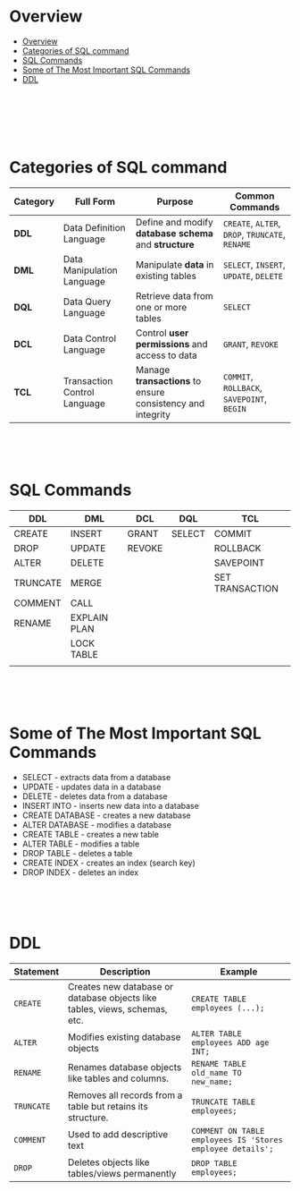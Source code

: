 # Overview

- [Overview](#overview)
- [Categories of SQL command](#categories-of-sql-command)
- [SQL Commands](#sql-commands)
- [Some of The Most Important SQL Commands](#some-of-the-most-important-sql-commands)
- [DDL](#ddl)

&nbsp;

&nbsp;

&nbsp;

# Categories of SQL command

| Category | Full Form                    | Purpose                                                     | Common Commands                                 |
| -------- | ---------------------------- | ----------------------------------------------------------- | ----------------------------------------------- |
| **DDL**  | Data Definition Language     | Define and modify **database schema** and **structure**     | `CREATE`, `ALTER`, `DROP`, `TRUNCATE`, `RENAME` |
| **DML**  | Data Manipulation Language   | Manipulate **data** in existing tables                      | `SELECT`, `INSERT`, `UPDATE`, `DELETE`          |
| **DQL**  | Data Query Language          | Retrieve data from one or more tables                       | `SELECT`                                        |
| **DCL**  | Data Control Language        | Control **user permissions** and access to data             | `GRANT`, `REVOKE`                               |
| **TCL**  | Transaction Control Language | Manage **transactions** to ensure consistency and integrity | `COMMIT`, `ROLLBACK`, `SAVEPOINT`, `BEGIN`      |

&nbsp;

&nbsp;

# SQL Commands

| DDL      | DML          | DCL    | DQL    | TCL             |
| -------- | ------------ | ------ | ------ | --------------- |
| CREATE   | INSERT       | GRANT  | SELECT | COMMIT          |
| DROP     | UPDATE       | REVOKE |        | ROLLBACK        |
| ALTER    | DELETE       |        |        | SAVEPOINT       |
| TRUNCATE | MERGE        |        |        | SET TRANSACTION |
| COMMENT  | CALL         |        |        |                 |
| RENAME   | EXPLAIN PLAN |        |        |                 |
|          | LOCK TABLE   |        |        |                 |
|          |              |        |        |                 |

&nbsp;

&nbsp;

# Some of The Most Important SQL Commands

- SELECT - extracts data from a database
- UPDATE - updates data in a database
- DELETE - deletes data from a database
- INSERT INTO - inserts new data into a database
- CREATE DATABASE - creates a new database
- ALTER DATABASE - modifies a database
- CREATE TABLE - creates a new table
- ALTER TABLE - modifies a table
- DROP TABLE - deletes a table
- CREATE INDEX - creates an index (search key)
- DROP INDEX - deletes an index

&nbsp;

&nbsp;

# DDL

| Statement  | Description                                                                | Example                                                    |
| ---------- | -------------------------------------------------------------------------- | ---------------------------------------------------------- |
| `CREATE`   | Creates new database or database objects like tables, views, schemas, etc. | `CREATE TABLE employees (...);`                            |
| `ALTER`    | Modifies existing database objects                                         | `ALTER TABLE employees ADD age INT;`                       |
| `RENAME`   | Renames database objects like tables and columns.                          | `RENAME TABLE old_name TO new_name;`                       |
| `TRUNCATE` | Removes all records from a table but retains its structure.                | `TRUNCATE TABLE employees;`                                |
| `COMMENT`  | Used to add descriptive text                                               | `COMMENT ON TABLE employees IS 'Stores employee details';` |
| `DROP`     | Deletes objects like tables/views permanently                              | `DROP TABLE employees;`                                    |

&nbsp;

&nbsp;

&nbsp;
